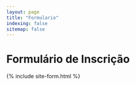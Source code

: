 ```yaml
---
layout: page
title: "Formulario"
indexing: false
sitemap: false
---
```

# Formulário de Inscrição
{% include site-form.html %}
